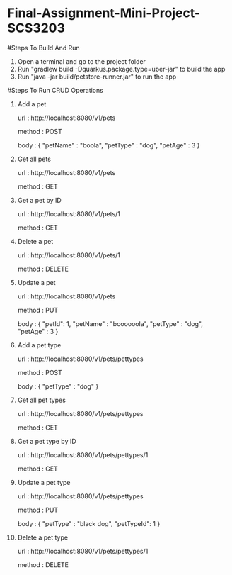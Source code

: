# Final-Assignment-Mini-Project-SCS3203

#Steps To Build And Run

1. Open a terminal and go to the project folder
2. Run "gradlew build -Dquarkus.package.type=uber-jar" to build the app
3. Run "java -jar build/petstore-runner.jar" to run the app

#Steps To Run CRUD Operations

1. Add a pet
	
	url : http://localhost:8080/v1/pets
	
	method : POST
	
	body : {
		    "petName" : "boola",
		    "petType" : "dog",
		    "petAge" : 3
		}

2. Get all pets

	url : http://localhost:8080/v1/pets
	
	method : GET

3. Get a pet by ID

	url : http://localhost:8080/v1/pets/1
	
	method : GET

4. Delete a pet

	url : http://localhost:8080/v1/pets/1
	
	method : DELETE
	
5. Update a pet

	url : http://localhost:8080/v1/pets
	
	method : PUT

	body : {
		    "petId": 1,
		    "petName" : "boooooola",
		    "petType" : "dog",
		    "petAge" : 3
		}

6. Add a pet type

	url : http://localhost:8080/v1/pets/pettypes
	
	method : POST

	body : {
		    "petType" : "dog"
		}

7. Get all pet types

	url : http://localhost:8080/v1/pets/pettypes
	
	method : GET

8. Get a pet type by ID

	url : http://localhost:8080/v1/pets/pettypes/1
	
	method : GET

9. Update a pet type

	url : http://localhost:8080/v1/pets/pettypes
	
	method : PUT
	
	body : {
		    "petType" : "black dog",
		    "petTypeId": 1
		}

10. Delete a pet type

	url : http://localhost:8080/v1/pets/pettypes/1
	
	method : DELETE
